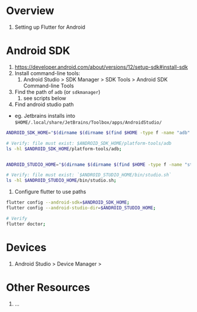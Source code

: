 # Overview
1. Setting up Flutter for Android


# Android SDK
1. https://developer.android.com/about/versions/12/setup-sdk#install-sdk
1. Install command-line tools:
    1. Android Studio > SDK Manager > SDK Tools > Android SDK Command-line Tools
1. Find the path of `adb` (or `sdkmanager`)
    1. see scripts below
1. Find android studio path
- eg. Jetbrains installs into `$HOME/.local/share/JetBrains/Toolbox/apps/AndroidStudio/`
```bash
ANDROID_SDK_HOME="$(dirname $(dirname $(find $HOME -type f -name "adb" 2>/dev/null | sort --reverse | head -1)))"

# Verify: file must exist: $ANDROID_SDK_HOME/platform-tools/adb
ls -hl $ANDROID_SDK_HOME/platform-tools/adb;


ANDROID_STUDIO_HOME="$(dirname $(dirname $(find $HOME -type f -name "studio.sh" 2>/dev/null | sort --reverse | head -1)))"

# Verify: file must exist: `$ANDROID_STUDIO_HOME/bin/studio.sh`
ls -hl $ANDROID_STUDIO_HOME/bin/studio.sh;
```
1. Configure flutter to use paths
```bash
flutter config --android-sdk=$ANDROID_SDK_HOME;
flutter config --android-studio-dir=$ANDROID_STUDIO_HOME;

# Verify
flutter doctor;
```


# Devices
1. Android Studio > Device Manager >

# Other Resources
1. ...